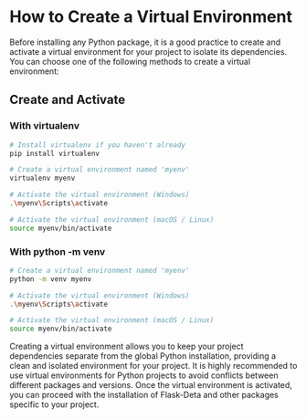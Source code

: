 
# How to Create a Virtual Environment

Before installing any Python package, it is a good practice to create and activate a virtual environment for your project to isolate its dependencies. You can choose one of the following methods to create a virtual environment:

## Create and Activate

### With virtualenv
```bash
# Install virtualenv if you haven't already
pip install virtualenv

# Create a virtual environment named 'myenv'
virtualenv myenv

# Activate the virtual environment (Windows)
.\myenv\Scripts\activate

# Activate the virtual environment (macOS / Linux)
source myenv/bin/activate
```


### With python -m venv
```bash
# Create a virtual environment named 'myenv'
python -m venv myenv

# Activate the virtual environment (Windows)
.\myenv\Scripts\activate

# Activate the virtual environment (macOS / Linux)
source myenv/bin/activate
```
Creating a virtual environment allows you to keep your project dependencies separate from the global Python installation, providing a clean and isolated environment for your project. It is highly recommended to use virtual environments for Python projects to avoid conflicts between different packages and versions. Once the virtual environment is activated, you can proceed with the installation of Flask-Deta and other packages specific to your project.